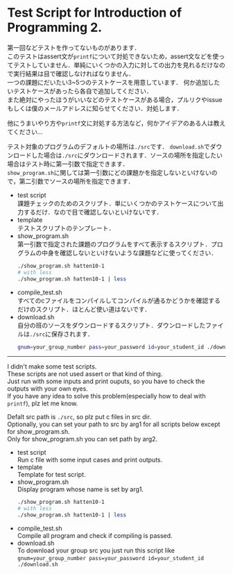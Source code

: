 # Test Script for Introduction of Programming 2.

第一回などテストを作ってないものがあります． \
このテストはassert文が`printf`について対処できないため，assert文などを使ってテストしていません．単純にいくつかの入力に対しての出力を見れるだけなので実行結果は目で確認しなければなりません． \
一つの課題にだいたい3~5つのテストケースを用意しています．
何か追加したいテストケースがあったら各自で追加してください． \
また絶対にやったほうがいいなどのテストケースがある場合，プルリクやissueもしくは僕のメールアドレスに知らせてください．対処します．

他にうまいやり方や`printf`文に対処する方法など，何かアイデアのある人は教えてください...

テスト対象のプログラムのデフォルトの場所は`./src`です．
`download.sh`でダウンロードした場合は`./src`にダウンロードされます．ソースの場所を指定したい場合はテスト時に第一引数で指定できます． \
`show_program.sh`に関しては第一引数にどの課題かを指定しないといけないので，第二引数でソースの場所を指定できます．

* test script \
  課題チェックのためのスクリプト．単にいくつかのテストケースについて出力するだけ．なので目で確認しないといけないです．
* template \
  テストスクリプトのテンプレート．
* show_program.sh \
  第一引数で指定された課題のプログラムをすべて表示するスクリプト．プログラムの中身を確認しないといけないような課題などに使ってください．
  ```bash
  ./show_program.sh hatten10-1
  # with less
  ./show_program.sh hatten10-1 | less
  ```
* compile_test.sh \
  すべてのcファイルをコンパイルしてコンパイルが通るかどうかを確認するだけのスクリプト．ほとんど使い道はないです．
* download.sh \
  自分の班のソースをダウンロードするスクリプト．ダウンロードしたファイルは`./src`に保存されます．
  ```bash
  gnum=your_group_number pass=your_password id=your_student_id ./download.sh
  ```

---

I didn't make some test scripts. \
These scripts are not used assert or that kind of thing. \
Just run with some inputs and print ouputs, so you have to check the outputs with your own eyes. \
If you have any idea to solve this problem(especially how to deal with `printf`), plz let me know.

Defalt src path is `./src`, so plz put c files in src dir. \
Optionally, you can set your path to src by arg1 for all scripts below except for show\_program.sh. \
Only for show\_program.sh you can set path by arg2.
* test script \
  Run c file with some input cases and print outputs.
* template \
  Template for test script.
* show_program.sh \
  Display program whose name is set by arg1.
  ```bash
  ./show_program.sh hatten10-1
  # with less
  ./show_program.sh hatten10-1 | less
  ```
* compile_test.sh \
  Compile all program and check if compiling is passed.
* download.sh \
  To download your group src you just run this script like \
  `gnum=your_group_number pass=your_password id=your_student_id ./download.sh`

